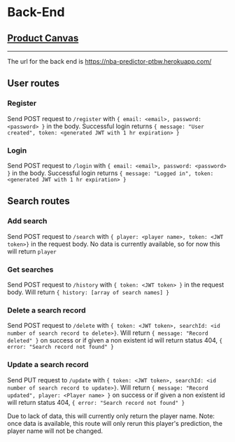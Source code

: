 # Back-End

## [Product Canvas](https://docs.google.com/document/d/1z3BFj_7hLsaiud0UPYfc6-ig1RH5ubZBf_IOrjp3jy0/edit)

---

The url for the back end is <https://nba-predictor-ptbw.herokuapp.com/>

## User routes

### **Register**

Send POST request to `/register` with `{ email: <email>, password: <password> }` in the body.
Successful login returns `{ message: "User created", token: <generated JWT with 1 hr expiration> }`

### **Login**

Send POST request to `/login` with `{ email: <email>, password: <password> }` in the body.
Successful login returns `{ message: "Logged in", token: <generated JWT with 1 hr expiration> }`

## Search routes

### **Add search**

Send POST request to `/search` with `{ player: <player name>, token: <JWT token>}` in the request body.
No data is currently available, so for now this will return `player`

### **Get searches**

Send POST request to `/history` with `{ token: <JWT token> }` in the request body.
Will return `{ history: [array of search names] }`

### **Delete a search record**

Send POST request to `/delete` with `{ token: <JWT token>, searchId: <id number of search record to delete>}`.
Will return `{ message: "Record deleted" }` on success or if given a non existent id will return status 404, `{ error: "Search record not found" }`

### **Update a search record**

Send PUT request to `/update` with `{ token: <JWT token>, searchId: <id number of search record to update>}`.
Will return `{ message: "Record updated", player: <Player name> }` on success or if given a non existent id will return status 404, `{ error: "Search record not found" }`

Due to lack of data, this will currently only return the player name.
Note: once data is available, this route will only rerun this player's prediction, the player name will not be changed.
